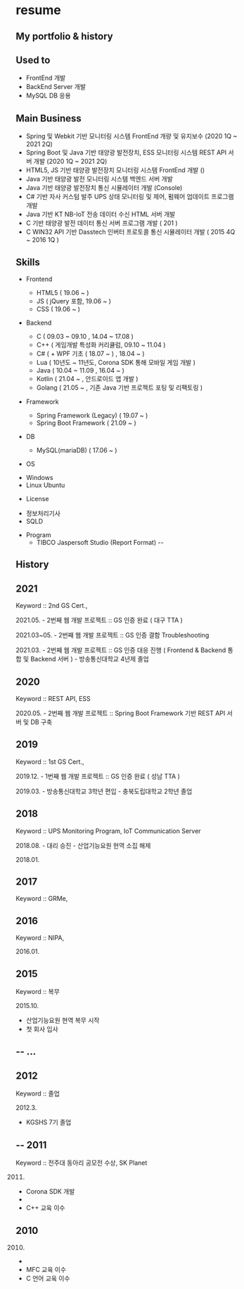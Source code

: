 # resume
My portfolio &amp; history
----

 Used to
--
 * FrontEnd 개발 
 * BackEnd Server 개발
 * MySQL DB 응용

 Main Business
--
 * Spring 및 Webkit 기반 모니터링 시스템 FrontEnd 개량 및 유지보수 (2020 1Q ~ 2021 2Q)
 * Spring Boot 및 Java 기반 태양광 발전장치, ESS 모니터링 시스템 REST API 서버 개발 (2020 1Q ~ 2021 2Q)
 * HTML5, JS 기반 태양광 발전장치 모니터링 시스템 FrontEnd 개발 ()
 * Java 기반 태양광 발전 모니터링 시스템 백엔드 서버 개발
 * Java 기반 태양광 발전장치 통신 시뮬레이터 개발 (Console)
 * C# 기반 자사 커스텀 발주 UPS 상태 모니터링 및 제어, 펌웨어 업데이트 프로그램 개발
 * Java 기반 KT NB-IoT 전송 데이터 수신 HTML 서버 개발
 * C 기반 태양광 발전 데이터 통신 서버 프로그램 개발 ( 201 )
 * C WIN32 API 기반 Dasstech 인버터 프로토콜 통신 시뮬레이터 개발 ( 2015 4Q ~ 2016 1Q )

 Skills
--
 * Frontend
   - HTML5 ( 19.06 ~ )
   - JS ( jQuery 포함,  19.06 ~ )
   - CSS ( 19.06 ~ )
 
 * Backend
   - C ( 09.03 ~ 09.10 , 14.04 ~ 17.08 )
   - C++ ( 게임개발 특성화 커리큘럼, 09.10 ~ 11.04 )
   - C# ( + WPF 기초 ( 18.07 ~ ) , 18.04 ~ )
   - Lua ( 10년도 ~ 11년도, Corona SDK 통해 모바일 게임 개발 )
   - Java ( 10.04 ~ 11.09 , 16.04 ~ )
   - Kotlin ( 21.04 ~ , 안드로이드 앱 개발 )
   - Golang ( 21.05 ~ , 기존 Java 기반 프로젝트 포팅 및 리팩토링 )
 
 * Framework
   - Spring Framework (Legacy) ( 19.07 ~ ) 
   - Spring Boot Framework ( 21.09 ~ )
 
 * DB
   - MySQL(mariaDB) ( 17.06 ~ )

 * OS
  - Windows
  - Linux Ubuntu

 * License
  - 정보처리기사
  - SQLD

 * Program
   - TIBCO Jaspersoft Studio (Report Format)
--

 History 
--
  2021 
--
   Keyword :: 2nd GS Cert.,

   2021.05. 
    - 2번째 웹 개발 프로젝트 :: GS 인증 완료 ( 대구 TTA )

   2021.03~05. 
    - 2번째 웹 개발 프로젝트 :: GS 인증 결함 Troubleshooting

   2021.03. 
    - 2번째 웹 개발 프로젝트 :: GS 인증 대응 진행 ( Frontend & Backend 통합 및 Backend 서버  )
    - 방송통신대학교 4년제 졸업

  2020
--
   Keyword :: REST API, ESS

   2020.05. 
    - 2번째 웹 개발 프로젝트 :: Spring Boot Framework 기반 REST API 서버 및 DB 구축

  2019  
--
   Keyword :: 1st GS Cert., 

   2019.12. 
    - 1번째 웹 개발 프로젝트 :: GS 인증 완료 ( 성남 TTA )

   2019.03.
    - 방송통신대학교 3학년 편입
    - 충북도립대학교 2학년 졸업

  2018
--
   Keyword :: UPS Monitoring Program, IoT Communication Server

   2018.08.
    - 대리 승진
    - 산업기능요원 현역 소집 해제

   2018.01. 

 2017
--
 Keyword :: GRMe, 

 2016
--
 Keyword :: NIPA, 

 2016.01. 
 
 2015
--
 Keyword :: 복무 

 2015.10. 
  - 산업기능요원 현역 복무 시작
  - 첫 회사 입사
  
--
...
--
 2012
--
 Keyword :: 졸업 

 2012.3. 
  - KGSHS 7기 졸업

--
 2011
--
 Keyword :: 전주대 동아리 공모전 수상, SK Planet 

 2011.
  - Corona SDK 개발 
  - 
  - C++ 교육 이수

 2010 
--
 2010.
  -
  - MFC 교육 이수
  - C 언어 교육 이수

 
